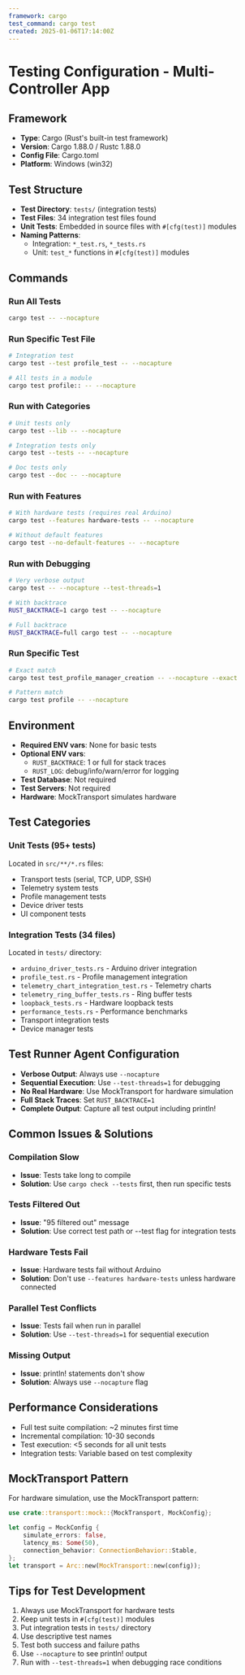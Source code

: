 ```yaml
---
framework: cargo
test_command: cargo test
created: 2025-01-06T17:14:00Z
---
```


# Testing Configuration - Multi-Controller App

## Framework
- **Type**: Cargo (Rust's built-in test framework)
- **Version**: Cargo 1.88.0 / Rustc 1.88.0
- **Config File**: Cargo.toml
- **Platform**: Windows (win32)

## Test Structure
- **Test Directory**: `tests/` (integration tests)
- **Test Files**: 34 integration test files found
- **Unit Tests**: Embedded in source files with `#[cfg(test)]` modules
- **Naming Patterns**: 
  - Integration: `*_test.rs`, `*_tests.rs`
  - Unit: `test_*` functions in `#[cfg(test)]` modules

## Commands

### Run All Tests
```bash
cargo test -- --nocapture
```

### Run Specific Test File
```bash
# Integration test
cargo test --test profile_test -- --nocapture

# All tests in a module
cargo test profile:: -- --nocapture
```

### Run with Categories
```bash
# Unit tests only
cargo test --lib -- --nocapture

# Integration tests only
cargo test --tests -- --nocapture

# Doc tests only
cargo test --doc -- --nocapture
```

### Run with Features
```bash
# With hardware tests (requires real Arduino)
cargo test --features hardware-tests -- --nocapture

# Without default features
cargo test --no-default-features -- --nocapture
```

### Run with Debugging
```bash
# Very verbose output
cargo test -- --nocapture --test-threads=1

# With backtrace
RUST_BACKTRACE=1 cargo test -- --nocapture

# Full backtrace
RUST_BACKTRACE=full cargo test -- --nocapture
```

### Run Specific Test
```bash
# Exact match
cargo test test_profile_manager_creation -- --nocapture --exact

# Pattern match
cargo test profile -- --nocapture
```

## Environment
- **Required ENV vars**: None for basic tests
- **Optional ENV vars**:
  - `RUST_BACKTRACE`: 1 or full for stack traces
  - `RUST_LOG`: debug/info/warn/error for logging
- **Test Database**: Not required
- **Test Servers**: Not required
- **Hardware**: MockTransport simulates hardware

## Test Categories

### Unit Tests (95+ tests)
Located in `src/**/*.rs` files:
- Transport tests (serial, TCP, UDP, SSH)
- Telemetry system tests
- Profile management tests
- Device driver tests
- UI component tests

### Integration Tests (34 files)
Located in `tests/` directory:
- `arduino_driver_tests.rs` - Arduino driver integration
- `profile_test.rs` - Profile management integration
- `telemetry_chart_integration_test.rs` - Telemetry charts
- `telemetry_ring_buffer_tests.rs` - Ring buffer tests
- `loopback_tests.rs` - Hardware loopback tests
- `performance_tests.rs` - Performance benchmarks
- Transport integration tests
- Device manager tests

## Test Runner Agent Configuration
- **Verbose Output**: Always use `--nocapture`
- **Sequential Execution**: Use `--test-threads=1` for debugging
- **No Real Hardware**: Use MockTransport for hardware simulation
- **Full Stack Traces**: Set `RUST_BACKTRACE=1`
- **Complete Output**: Capture all test output including println!

## Common Issues & Solutions

### Compilation Slow
- **Issue**: Tests take long to compile
- **Solution**: Use `cargo check --tests` first, then run specific tests

### Tests Filtered Out
- **Issue**: "95 filtered out" message
- **Solution**: Use correct test path or --test flag for integration tests

### Hardware Tests Fail
- **Issue**: Hardware tests fail without Arduino
- **Solution**: Don't use `--features hardware-tests` unless hardware connected

### Parallel Test Conflicts
- **Issue**: Tests fail when run in parallel
- **Solution**: Use `--test-threads=1` for sequential execution

### Missing Output
- **Issue**: println! statements don't show
- **Solution**: Always use `--nocapture` flag

## Performance Considerations
- Full test suite compilation: ~2 minutes first time
- Incremental compilation: 10-30 seconds
- Test execution: <5 seconds for all unit tests
- Integration tests: Variable based on test complexity

## MockTransport Pattern
For hardware simulation, use the MockTransport pattern:
```rust
use crate::transport::mock::{MockTransport, MockConfig};

let config = MockConfig {
    simulate_errors: false,
    latency_ms: Some(50),
    connection_behavior: ConnectionBehavior::Stable,
};
let transport = Arc::new(MockTransport::new(config));
```

## Tips for Test Development
1. Always use MockTransport for hardware tests
2. Keep unit tests in `#[cfg(test)]` modules
3. Put integration tests in `tests/` directory
4. Use descriptive test names
5. Test both success and failure paths
6. Use `--nocapture` to see println! output
7. Run with `--test-threads=1` when debugging race conditions